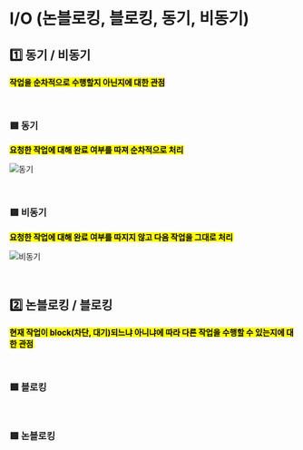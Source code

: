 # I/O (논블로킹, 블로킹, 동기, 비동기)


## 1️⃣ 동기 / 비동기

<mark>**작업을 순차적으로 수행할지 아닌지에 대한 관점**</mark> 

</br>

### 🟥 동기
<mark>**요청한 작업에 대해 완료 여부를 따져 순차적으로 처리**</mark>


![동기](https://github.com/user-attachments/assets/53a43c53-e1a2-4a76-9cde-0ae482fc2fdc)

</br>

### 🟥 비동기
<mark>**요청한 작업에 대해 완료 여부를 따지지 않고 다음 작업을 그대로 처리**</mark>

![비동기](https://github.com/user-attachments/assets/6231ace0-da2b-4fa7-a61a-7796b0b50550)

</br>


## 2️⃣ 논블로킹 / 블로킹

<mark>**현재 작업이 block(차단, 대기)되느냐 아니냐에 따라 다른 작업을 수행할 수 있는지에 대한 관점**</mark>

</br>

### 🟥 블로킹


</br>

### 🟥 논블로킹



</br>
